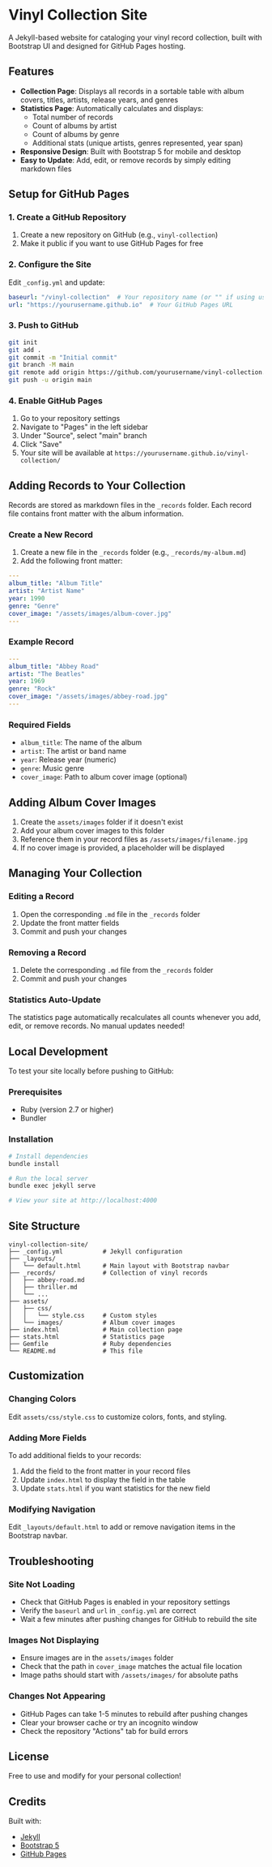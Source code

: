 # Vinyl Collection Site

A Jekyll-based website for cataloging your vinyl record collection, built with Bootstrap UI and designed for GitHub Pages hosting.

## Features

- **Collection Page**: Displays all records in a sortable table with album covers, titles, artists, release years, and genres
- **Statistics Page**: Automatically calculates and displays:
  - Total number of records
  - Count of albums by artist
  - Count of albums by genre
  - Additional stats (unique artists, genres represented, year span)
- **Responsive Design**: Built with Bootstrap 5 for mobile and desktop
- **Easy to Update**: Add, edit, or remove records by simply editing markdown files

## Setup for GitHub Pages

### 1. Create a GitHub Repository

1. Create a new repository on GitHub (e.g., `vinyl-collection`)
2. Make it public if you want to use GitHub Pages for free

### 2. Configure the Site

Edit `_config.yml` and update:

```yaml
baseurl: "/vinyl-collection"  # Your repository name (or "" if using username.github.io)
url: "https://yourusername.github.io"  # Your GitHub Pages URL
```

### 3. Push to GitHub

```bash
git init
git add .
git commit -m "Initial commit"
git branch -M main
git remote add origin https://github.com/yourusername/vinyl-collection.git
git push -u origin main
```

### 4. Enable GitHub Pages

1. Go to your repository settings
2. Navigate to "Pages" in the left sidebar
3. Under "Source", select "main" branch
4. Click "Save"
5. Your site will be available at `https://yourusername.github.io/vinyl-collection/`

## Adding Records to Your Collection

Records are stored as markdown files in the `_records` folder. Each record file contains front matter with the album information.

### Create a New Record

1. Create a new file in the `_records` folder (e.g., `_records/my-album.md`)
2. Add the following front matter:

```yaml
---
album_title: "Album Title"
artist: "Artist Name"
year: 1990
genre: "Genre"
cover_image: "/assets/images/album-cover.jpg"
---
```

### Example Record

```yaml
---
album_title: "Abbey Road"
artist: "The Beatles"
year: 1969
genre: "Rock"
cover_image: "/assets/images/abbey-road.jpg"
---
```

### Required Fields

- `album_title`: The name of the album
- `artist`: The artist or band name
- `year`: Release year (numeric)
- `genre`: Music genre
- `cover_image`: Path to album cover image (optional)

## Adding Album Cover Images

1. Create the `assets/images` folder if it doesn't exist
2. Add your album cover images to this folder
3. Reference them in your record files as `/assets/images/filename.jpg`
4. If no cover image is provided, a placeholder will be displayed

## Managing Your Collection

### Editing a Record

1. Open the corresponding `.md` file in the `_records` folder
2. Update the front matter fields
3. Commit and push your changes

### Removing a Record

1. Delete the corresponding `.md` file from the `_records` folder
2. Commit and push your changes

### Statistics Auto-Update

The statistics page automatically recalculates all counts whenever you add, edit, or remove records. No manual updates needed!

## Local Development

To test your site locally before pushing to GitHub:

### Prerequisites

- Ruby (version 2.7 or higher)
- Bundler

### Installation

```bash
# Install dependencies
bundle install

# Run the local server
bundle exec jekyll serve

# View your site at http://localhost:4000
```

## Site Structure

```
vinyl-collection-site/
├── _config.yml           # Jekyll configuration
├── _layouts/
│   └── default.html      # Main layout with Bootstrap navbar
├── _records/             # Collection of vinyl records
│   ├── abbey-road.md
│   ├── thriller.md
│   └── ...
├── assets/
│   ├── css/
│   │   └── style.css     # Custom styles
│   └── images/           # Album cover images
├── index.html            # Main collection page
├── stats.html            # Statistics page
├── Gemfile               # Ruby dependencies
└── README.md             # This file
```

## Customization

### Changing Colors

Edit `assets/css/style.css` to customize colors, fonts, and styling.

### Adding More Fields

To add additional fields to your records:

1. Add the field to the front matter in your record files
2. Update `index.html` to display the field in the table
3. Update `stats.html` if you want statistics for the new field

### Modifying Navigation

Edit `_layouts/default.html` to add or remove navigation items in the Bootstrap navbar.

## Troubleshooting

### Site Not Loading

- Check that GitHub Pages is enabled in your repository settings
- Verify the `baseurl` and `url` in `_config.yml` are correct
- Wait a few minutes after pushing changes for GitHub to rebuild the site

### Images Not Displaying

- Ensure images are in the `assets/images` folder
- Check that the path in `cover_image` matches the actual file location
- Image paths should start with `/assets/images/` for absolute paths

### Changes Not Appearing

- GitHub Pages can take 1-5 minutes to rebuild after pushing changes
- Clear your browser cache or try an incognito window
- Check the repository "Actions" tab for build errors

## License

Free to use and modify for your personal collection!

## Credits

Built with:
- [Jekyll](https://jekyllrb.com/)
- [Bootstrap 5](https://getbootstrap.com/)
- [GitHub Pages](https://pages.github.com/)
